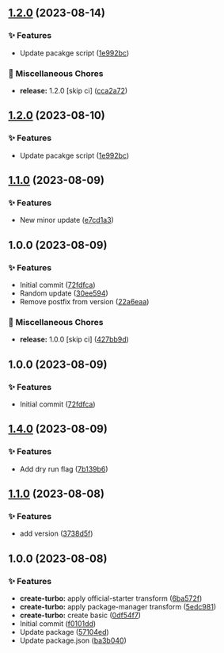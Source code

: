 ## [1.2.0](https://github.com/saqirmdevx/semantic-test-versioning/compare/v1.1.0...v1.2.0) (2023-08-14)


### :sparkles: Features

* Update pacakge script ([1e992bc](https://github.com/saqirmdevx/semantic-test-versioning/commit/1e992bc6f166b3109bbd54cf3dbb9279029b20d9))


### :octopus: Miscellaneous Chores

* **release:** 1.2.0 [skip ci] ([cca2a72](https://github.com/saqirmdevx/semantic-test-versioning/commit/cca2a72908264c57b0b7e8694dda9612da2be16c))

## [1.2.0](https://github.com/saqirmdevx/semantic-test-versioning/compare/v1.1.0...v1.2.0) (2023-08-10)


### :sparkles: Features

* Update pacakge script ([1e992bc](https://github.com/saqirmdevx/semantic-test-versioning/commit/1e992bc6f166b3109bbd54cf3dbb9279029b20d9))

## [1.1.0](https://github.com/saqirmdevx/semantic-test-versioning/compare/v1.0.0...v1.1.0) (2023-08-09)


### :sparkles: Features

* New minor update ([e7cd1a3](https://github.com/saqirmdevx/semantic-test-versioning/commit/e7cd1a3c96340acb9f16e286f423af030df05ad6))

## 1.0.0 (2023-08-09)


### :sparkles: Features

* Initial commit ([72fdfca](https://github.com/saqirmdevx/semantic-test-versioning/commit/72fdfca8d834264b0a24855bbacbf36c76d19b83))
* Random update ([30ee594](https://github.com/saqirmdevx/semantic-test-versioning/commit/30ee594cfd877e21f852864cb087169e53faedf7))
* Remove postfix from version ([22a6eaa](https://github.com/saqirmdevx/semantic-test-versioning/commit/22a6eaa198cba2d72ba718386a322da48da34c7b))


### :octopus: Miscellaneous Chores

* **release:** 1.0.0 [skip ci] ([427bb9d](https://github.com/saqirmdevx/semantic-test-versioning/commit/427bb9dddcb74171b4e377beadf004e842cdf143))

## 1.0.0 (2023-08-09)


### :sparkles: Features

* Initial commit ([72fdfca](https://github.com/saqirmdevx/semantic-test-versioning/commit/72fdfca8d834264b0a24855bbacbf36c76d19b83))

## [1.4.0](https://github.com/saqirmdevx/semantic-test-versioning/compare/v1.3.1...v1.4.0) (2023-08-09)


### :sparkles: Features

* Add dry run flag ([7b139b6](https://github.com/saqirmdevx/semantic-test-versioning/commit/7b139b607096823527463900c9fe7383d54c2a35))

## [1.1.0](https://github.com/saqirmdevx/semantic-test-versioning/compare/v1.0.0...v1.1.0) (2023-08-08)


### :sparkles: Features

* add version ([3738d5f](https://github.com/saqirmdevx/semantic-test-versioning/commit/3738d5f2a4e85f144bed459b015a34c852f1b34b))

## 1.0.0 (2023-08-08)


### :sparkles: Features

* **create-turbo:** apply official-starter transform ([6ba572f](https://github.com/saqirmdevx/semantic-test-versioning/commit/6ba572f93537bc8d1e13bd6524131cad3e54c07c))
* **create-turbo:** apply package-manager transform ([5edc981](https://github.com/saqirmdevx/semantic-test-versioning/commit/5edc9817a612a016e1e2e757ff75e1dee90a3db9))
* **create-turbo:** create basic ([0df54f7](https://github.com/saqirmdevx/semantic-test-versioning/commit/0df54f7294132b29981f8fe6c28abedb75ec7553))
* Initial commit ([f0101dd](https://github.com/saqirmdevx/semantic-test-versioning/commit/f0101dd9a00770410c815957abd7066dbe339c26))
* Update package ([57104ed](https://github.com/saqirmdevx/semantic-test-versioning/commit/57104ed4191013b7ef21437f4bec021c99a4be13))
* Update package.json ([ba3b040](https://github.com/saqirmdevx/semantic-test-versioning/commit/ba3b040bf58afbf2908a9c9ad1a23676fe719294))
